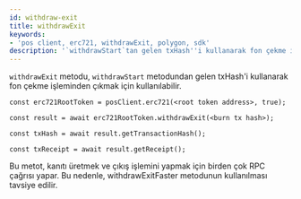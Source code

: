 ```yaml
---
id: withdraw-exit
title: withdrawExit
keywords:
- 'pos client, erc721, withdrawExit, polygon, sdk'
description: '`withdrawStart`tan gelen txHash''i kullanarak fon çekme işleminden çıkar'
---
```


`withdrawExit` metodu, `withdrawStart` metodundan gelen txHash'i kullanarak fon çekme işleminden çıkmak için kullanılabilir.

```
const erc721RootToken = posClient.erc721(<root token address>, true);

const result = await erc721RootToken.withdrawExit(<burn tx hash>);

const txHash = await result.getTransactionHash();

const txReceipt = await result.getReceipt();

```


Bu metot, kanıtı üretmek ve çıkış işlemini yapmak için birden çok RPC çağrısı yapar. Bu nedenle, withdrawExitFaster metodunun kullanılması tavsiye edilir.
>
